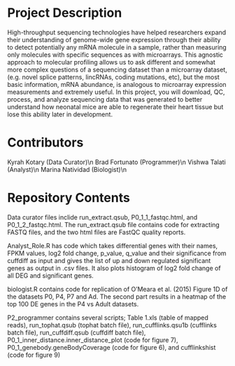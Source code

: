 # Project Description

High-throughput sequencing technologies have helped researchers expand their understanding of genome-wide gene expression through their ability to detect potentially any mRNA molecule in a sample, rather than measuring only molecules with specific sequences as with microarrays. This agnostic approach to molecular profiling allows us to ask different and somewhat more complex questions of a sequencing dataset than a microarray dataset, (e.g. novel splice patterns, lincRNAs, coding mutations, etc), but the most basic information, mRNA abundance, is analogous to microarray expression measurements and extremely useful. In this project, you will download, QC, process, and analyze sequencing data that was generated to better understand how neonatal mice are able to regenerate their heart tissue but lose this ability later in development.
# Contributors

Kyrah Kotary (Data Curator)\n
Brad Fortunato (Programmer)\n
Vishwa Talati (Analyst)\n
Marina Natividad (Biologist)\n

# Repository Contents
Data curator files inclide run_extract.qsub, P0_1_1_fastqc.html, and P0_1_2_fastqc.html. The run_extract.qsub file contains code for extracting FASTQ files, and the two html files are FastQC quality reports.

Analyst_Role.R has code which takes differential genes with their names, FPKM values, log2 fold change, p_value, q_value and their significance from cuffdiff as input and gives the list of up and down regulated significant genes as output in .csv files. It also plots histogram of log2 fold change of all DEG and significant genes.

biologist.R contains code for replication of O’Meara et al. (2015) Figure 1D of the datasets P0, P4, P7 and Ad. The second part results in a heatmap of the top 100 DE genes in the P4 vs Adult datasets.

P2_programmer contains several scripts; Table 1.xls (table of mapped reads), run_tophat.qsub (tophat batch file), run_cufflinks.qsu1b (cufflinks batch file), run_cuffdiff.qsub (cuffdiff batch file), P0_1_inner_distance.inner_distance_plot (code for figure 7), P0_1_genebody.geneBodyCoverage (code for figure 6), and cufflinkshist (code for figure 9)
